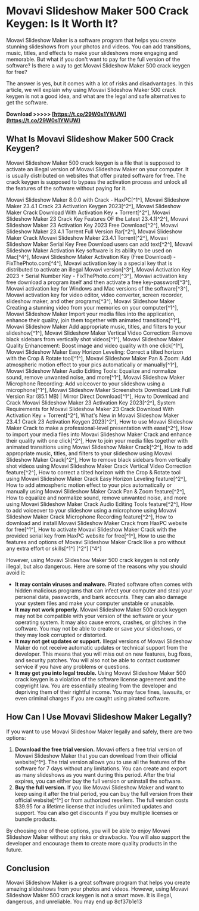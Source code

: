 
 
# Movavi Slideshow Maker 500 Crack Keygen: Is It Worth It?
 
Movavi Slideshow Maker is a software program that helps you create stunning slideshows from your photos and videos. You can add transitions, music, titles, and effects to make your slideshows more engaging and memorable. But what if you don't want to pay for the full version of the software? Is there a way to get Movavi Slideshow Maker 500 crack keygen for free?
 
The answer is yes, but it comes with a lot of risks and disadvantages. In this article, we will explain why using Movavi Slideshow Maker 500 crack keygen is not a good idea, and what are the legal and safe alternatives to get the software.
 
**Download >>>>> [https://t.co/29W0s1YWUW](https://t.co/29W0s1YWUW)**


 
## What Is Movavi Slideshow Maker 500 Crack Keygen?
 
Movavi Slideshow Maker 500 crack keygen is a file that is supposed to activate an illegal version of Movavi Slideshow Maker on your computer. It is usually distributed on websites that offer pirated software for free. The crack keygen is supposed to bypass the activation process and unlock all the features of the software without paying for it.
 
Movavi Slideshow Maker 8.0.0 with Crack - HaxPC[^1^],  Movavi Slideshow Maker 23.4.1 Crack 23 Activation Keygen 2023[^2^],  Movavi Slideshow Maker Crack Download With Activation Key + Torrent[^2^],  Movavi Slideshow Maker 23 Crack Key Features OF the Latest 23.4.1[^2^],  Movavi Slideshow Maker 23 Activation Key 2023 Free Download[^2^],  Movavi Slideshow Maker 23.4.1 Torrent Full Version Rar[^2^],  Movavi Slideshow Maker Crack Movavi Slideshow Maker 23.4.1 Torrent[^2^],  Movavi Slideshow Maker Serial Key Free Download users can add text[^2^],  Movavi Slideshow Maker Activation Key software is its ability to be used on Mac[^4^],  Movavi Slideshow Maker Activation Key (Free Download) - FixThePhoto.com[^4^],  Movavi activation key is a special key that is distributed to activate an illegal Movavi version[^3^],  Movavi Activation Key 2023 + Serial Number Key - FixThePhoto.com[^3^],  Movavi activation key free download a program itself and then activate a free key-password[^3^],  Movavi activation key for Windows and Mac versions of the software[^3^],  Movavi activation key for video editor, video converter, screen recorder, slideshow maker, and other programs[^3^],  Movavi Slideshow Maker Creating a stunning video from your memories on your computer[^1^],  Movavi Slideshow Maker Import your media files into the application, enhance their quality, join them together with animated transitions[^1^],  Movavi Slideshow Maker Add appropriate music, titles, and filters to your slideshow[^1^],  Movavi Slideshow Maker Vertical Video Correction: Remove black sidebars from vertically shot videos[^1^],  Movavi Slideshow Maker Quality Enhancement: Boost image and video quality with one click[^1^],  Movavi Slideshow Maker Easy Horizon Leveling: Correct a tilted horizon with the Crop & Rotate tool[^1^],  Movavi Slideshow Maker Pan & Zoom: Add atmospheric motion effect to your pics automatically or manually[^1^],  Movavi Slideshow Maker Audio Editing Tools: Equalize and normalize sound, remove unwanted noise, and more[^1^],  Movavi Slideshow Maker Microphone Recording: Add voiceover to your slideshow using a microphone[^1^],  Movavi Slideshow Maker Screenshots Download Link Full Version Rar (85.1 MB) | Mirror Direct Download[^1^],  How to Download and Crack Movavi Slideshow Maker 23 Activation Key 2023[^2^],  System Requirements for Movavi Slideshow Maker 23 Crack Download With Activation Key + Torrent[^2^],  What's New in Movavi Slideshow Maker 23.4.1 Crack 23 Activation Keygen 2023[^2^],  How to use Movavi Slideshow Maker Crack to make a professional-level presentation with ease[^2^],  How to import your media files into Movavi Slideshow Maker Crack and enhance their quality with one click[^2^],  How to join your media files together with animated transitions using Movavi Slideshow Maker Crack[^2^],  How to add appropriate music, titles, and filters to your slideshow using Movavi Slideshow Maker Crack[^2^],  How to remove black sidebars from vertically shot videos using Movavi Slideshow Maker Crack Vertical Video Correction feature[^2^],  How to correct a tilted horizon with the Crop & Rotate tool using Movavi Slideshow Maker Crack Easy Horizon Leveling feature[^2^],  How to add atmospheric motion effect to your pics automatically or manually using Movavi Slideshow Maker Crack Pan & Zoom feature[^2^],  How to equalize and normalize sound, remove unwanted noise, and more using Movavi Slideshow Maker Crack Audio Editing Tools feature[^2^],  How to add voiceover to your slideshow using a microphone using Movavi Slideshow Maker Crack Microphone Recording feature[^2^],  How to download and install Movavi Slideshow Maker Crack from HaxPC website for free[^1^],  How to activate Movavi Slideshow Maker Crack with the provided serial key from HaxPC website for free[^1^],  How to use the features and options of Movavi Slideshow Maker Crack like a pro without any extra effort or skills[^1^] [^2^] [^4^]
 
However, using Movavi Slideshow Maker 500 crack keygen is not only illegal, but also dangerous. Here are some of the reasons why you should avoid it:
 
- **It may contain viruses and malware.** Pirated software often comes with hidden malicious programs that can infect your computer and steal your personal data, passwords, and bank accounts. They can also damage your system files and make your computer unstable or unusable.
- **It may not work properly.** Movavi Slideshow Maker 500 crack keygen may not be compatible with your version of the software or your operating system. It may also cause errors, crashes, or glitches in the software. You may not be able to create or save your slideshows, or they may look corrupted or distorted.
- **It may not get updates or support.** Illegal versions of Movavi Slideshow Maker do not receive automatic updates or technical support from the developer. This means that you will miss out on new features, bug fixes, and security patches. You will also not be able to contact customer service if you have any problems or questions.
- **It may get you into legal trouble.** Using Movavi Slideshow Maker 500 crack keygen is a violation of the software license agreement and the copyright law. You are essentially stealing from the developer and depriving them of their rightful income. You may face fines, lawsuits, or even criminal charges if you are caught using pirated software.

## How Can I Use Movavi Slideshow Maker Legally?
 
If you want to use Movavi Slideshow Maker legally and safely, there are two options:

1. **Download the free trial version.** Movavi offers a free trial version of Movavi Slideshow Maker that you can download from their official website[^1^]. The trial version allows you to use all the features of the software for 7 days without any limitations. You can create and export as many slideshows as you want during this period. After the trial expires, you can either buy the full version or uninstall the software.
2. **Buy the full version.** If you like Movavi Slideshow Maker and want to keep using it after the trial period, you can buy the full version from their official website[^1^] or from authorized resellers. The full version costs $39.95 for a lifetime license that includes unlimited updates and support. You can also get discounts if you buy multiple licenses or bundle products.

By choosing one of these options, you will be able to enjoy Movavi Slideshow Maker without any risks or drawbacks. You will also support the developer and encourage them to create more quality products in the future.
 
## Conclusion
 
Movavi Slideshow Maker is a great software program that helps you create amazing slideshows from your photos and videos. However, using Movavi Slideshow Maker 500 crack keygen is not a smart move. It is illegal, dangerous, and unreliable. You may end up
 8cf37b1e13
 
